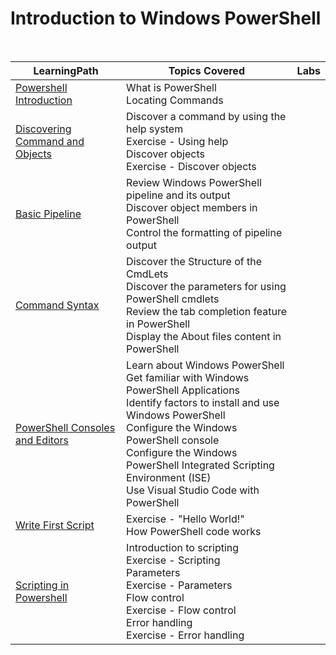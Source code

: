 # Introduction to Windows PowerShell

<br>

|LearningPath |Topics Covered |Labs|
|---|---|---|
|[Powershell Introduction](https://learn.microsoft.com/en-us/training/modules/introduction-to-powershell/)|What is PowerShell<br>Locating Commands||
|[Discovering Command and Objects](https://learn.microsoft.com/en-us/training/modules/discover-commands/)|Discover a command by using the help system<br>Exercise - Using help<br>Discover objects<br>Exercise - Discover objects||
|[Basic Pipeline](https://learn.microsoft.com/en-us/training/modules/understand-windows-powershell-pipeline/)|Review Windows PowerShell pipeline and its output<br>Discover object members in PowerShell<br>Control the formatting of pipeline output||
|[Command Syntax](https://learn.microsoft.com/en-us/training/modules/understand-command-syntax-windows-powershell/)|Discover the Structure of the CmdLets<br>Discover the parameters for using PowerShell cmdlets<br>Review the tab completion feature in PowerShell<br>Display the About files content in PowerShell||
|[PowerShell Consoles and Editors](https://learn.microsoft.com/en-us/training/paths/get-started-windows-powershell/)|Learn about Windows PowerShell<br>Get familiar with Windows PowerShell Applications<br>Identify factors to install and use Windows PowerShell<br>Configure the Windows PowerShell console<br>Configure the Windows PowerShell Integrated Scripting Environment (ISE)<br>Use Visual Studio Code with PowerShell||
|[Write First Script](https://learn.microsoft.com/en-us/training/modules/powershell-write-first/)|Exercise - "Hello World!"<br>How PowerShell code works||
|[Scripting in Powershell](https://learn.microsoft.com/en-us/training/modules/script-with-powershell/)|Introduction to scripting<br>Exercise - Scripting<br>Parameters<br>Exercise - Parameters<br>Flow control<br>Exercise - Flow control<br>Error handling<br>Exercise - Error handling||







